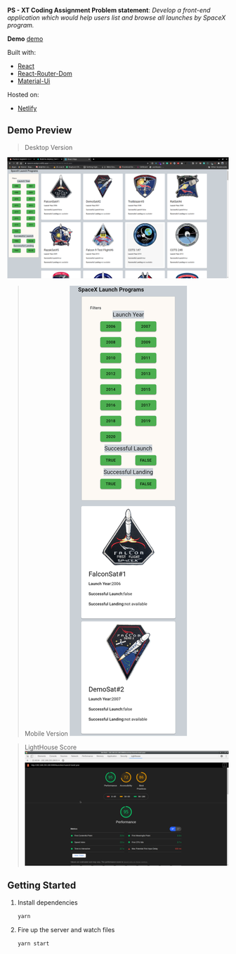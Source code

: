 **PS - XT Coding Assignment
Problem statement**: *Develop a front-end application which would help users list and browse all launches by SpaceX program.*

**Demo**
[demo](**Demo**%20!%5BDemo%5D%28https://spacex-assign.netlify.app/launches/:luanch/:land/:year%29)


Built with:

- [React](https://reactjs.org/)
- [React-Router-Dom](https://www.npmjs.com/package/react-router-dom)
- [Material-Ui](https://material-ui.com/)

Hosted on:
- [Netlify](https://www.netlify.com/)

## Demo Preview

> Desktop Version

![Desktopdemo](https://github.com/akhilbharti/spacex-assignment/blob/master/1.png)

> Mobile Version
 ![Mobiledemo](https://github.com/akhilbharti/spacex-assignment/blob/master/2.png)

> LightHouse Score
> ![DesktopLightHouse](https://github.com/akhilbharti/spacex-assignment/blob/master/3.png)
> 
## Getting Started

1. Install dependencies

   ```bash
   yarn
   ```

2. Fire up the server and watch files

   ```bash
   yarn start
   ```

